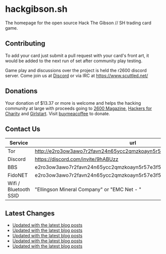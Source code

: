 # hackgibson.sh
The homepage for the open source Hack The Gibson // SH trading card game.


## Contributing

To add your card just submit a pull request with your card's front art, it would be added to the next run of set after community play testing.

Game play and discussions over the project is held the r2600 discord server. Come join us at [Discord](https://discord.com/invite/9hABUzz) or via IRC at https://www.scuttled.net/


## Donations

Your donation of $13.37 or more is welcome and helps the hacking community at large with proceeds going to [2600 Magazine](https://2600.com/), [Hackers for Charity](https://hackersforcharity.org) and [Girlstart](https://girlstart.org).  Visit [buymeacoffee](https://www.buymeacoffee.com/hackgibson.sh) to donate.


## Contact Us

Service | url
-|-
Tor | http://e2ro3ow3awo7r2favn24n65ycc2qmzkoayn5r57e3f56nvjwdcgg32ad.onion
Discord | https://discord.com/invite/9hABUzz
BBS | e2ro3ow3awo7r2favn24n65ycc2qmzkoayn5r57e3f56nvjwdcgg32ad.onion:23
FidoNET | e2ro3ow3awo7r2favn24n65ycc2qmzkoayn5r57e3f56nvjwdcgg32ad.onion:24554
Wifi / Bluetooth SSID | "Ellingson Mineral Company" or "EMC Net - <fidonet address>"

## Latest Changes
<!-- BLOG-POST-LIST:START -->
- [Updated with the latest blog posts](https://github.com/DFW2600/hackgibson.sh/commit/bc05b7663d4a3f1935fb185de5da0d3604b92f56)
- [Updated with the latest blog posts](https://github.com/DFW2600/hackgibson.sh/commit/a68205ccad0078a88b95bd5ecdb57046a023c016)
- [Updated with the latest blog posts](https://github.com/DFW2600/hackgibson.sh/commit/22e2eaf9eabd1d3aed0581cddaca6c00ba30b011)
- [Updated with the latest blog posts](https://github.com/DFW2600/hackgibson.sh/commit/9e044ee7b046deb9c93eab713d95bd9b5a1ca06f)
- [Updated with the latest blog posts](https://github.com/DFW2600/hackgibson.sh/commit/f4420d5fc3d4be5f9a3b3b8937347589e6d63fa2)
<!-- BLOG-POST-LIST:END -->
